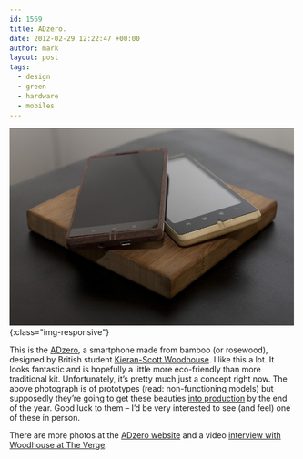 ```yaml
---
id: 1569
title: ADzero.
date: 2012-02-29 12:22:47 +00:00
author: mark
layout: post
tags:
  - design
  - green
  - hardware
  - mobiles
---
```

![ADzero](/images/fromwp/2012/02/adzero.jpg){:class="img-responsive"}

This is the [ADzero](http://www.justadzero.com/), a smartphone made from bamboo (or rosewood), designed by British student [Kieran-Scott Woodhouse](http://kieron-scott.com/). I like this a lot. It looks fantastic and is hopefully a little more eco-friendly than more traditional kit. Unfortunately, it&#8217;s pretty much just a concept right now. The above photograph is of prototypes (read: non-functioning models) but supposedly they&#8217;re going to get these beauties [into production](http://www.reghardware.com/2012/02/02/concept_bamboo_smartphone_adzero_in_production/) by the end of the year. Good luck to them &#8211; I&#8217;d be very interested to see (and feel) one of these in person.

There are more photos at the [ADzero website](http://www.justadzero.com/) and a video [interview with Woodhouse at The Verge](http://www.theverge.com/2012/2/26/2824720/the-verge-interview-kieron-scott-woodhouse-head-designer-at-adzero).

